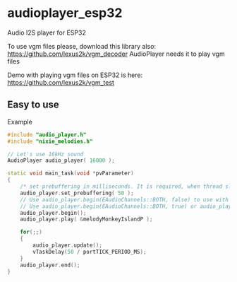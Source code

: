 # audioplayer_esp32
Audio I2S player for ESP32

To use vgm files please, download this library also: https://github.com/lexus2k/vgm_decoder
AudioPlayer needs it to play vgm files

Demo with playing vgm files on ESP32 is here: https://github.com/lexus2k/vgm_test

## Easy to use

Example
```.cpp
#include "audio_player.h"
#include "nixie_melodies.h"

// Let's use 16kHz sound
AudioPlayer audio_player( 16000 );

static void main_task(void *pvParameter)
{
    /* set prebuffering in milliseconds. It is required, when thread sleeps */
    audio_player.set_prebuffering( 50 );
    // Use audio_player.begin(EAudioChannels::BOTH, false) to use with external I2S decoder
    // Use audio_player.begin(EAudioChannels::BOTH, true) or audio_player.begin() to use with internal built-in I2S DAC decoder
    audio_player.begin();
    audio_player.play( &melodyMonkeyIslandP );

    for(;;)
    {
        audio_player.update();
        vTaskDelay(50 / portTICK_PERIOD_MS);
    }
    audio_player.end();
}

```
